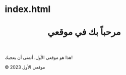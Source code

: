 # index.html<!DOCTYPE html>
<html lang="ar">
<head>
    <meta charset="UTF-8">
    <meta name="viewport" content="width=device-width, initial-scale=1.0">
    <title>موقعي الأول</title>
    <link rel="stylesheet" href="styles.css">
</head>
<body>
    <header>
        <h1>مرحباً بك في موقعي</h1>
    </header>
    <main>
        <p>هذا هو موقعي الأول. أتمنى أن يعجبك!</p>
    </main>
    <footer>
        <p>&copy; 2023 موقعي الأول</p>
    </footer>
</body>
</html>
